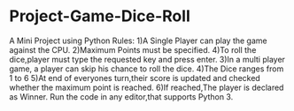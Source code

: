 # Project-Game-Dice-Roll
A Mini Project using Python
Rules:
  1)A Single Player can play the game against the CPU.
  2)Maximum Points must be specified.
  4)To roll the dice,player must type the requested key and press enter.
  3)In a multi player game, a player can skip his chance to roll the dice.
  4)The Dice ranges from 1 to 6
  5)At end of everyones turn,their score is updated and checked whether the maximum point is reached.
  6)If reached,The player is declared as Winner.
Run the code in any editor,that supports Python 3.  
